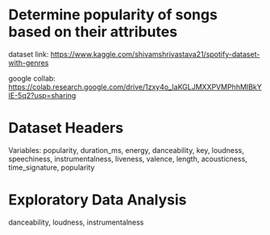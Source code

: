 # Determine popularity of songs based on their attributes
dataset link: https://www.kaggle.com/shivamshrivastava21/spotify-dataset-with-genres

google collab: https://colab.research.google.com/drive/1zxy4o_IaKGLJMXXPVMPhhMIBkYIE-5q2?usp=sharing
# Dataset Headers
Variables: popularity, duration_ms, energy, danceability, key, loudness, speechiness, instrumentalness, liveness, valence, length, acousticness, time_signature, popularity
# Exploratory Data Analysis
danceability, loudness, instrumentalness
